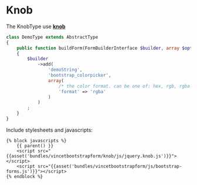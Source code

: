 Knob
====

The KnobType use [**knob**][1]

```php
class DemoType extends AbstractType
{
    public function buildForm(FormBuilderInterface $builder, array $options)
    {
        $builder
            ->add(
                'demoString',
                'bootstrap_colorpicker',
                array(
                    /* the color format. can be one of: hex, rgb, rgba */
                    'format' => 'rgba'
                )
            )
        ;
    }
}
```

Include stylesheets and javascripts:
```twig
{% block javascripts %}
    {{ parent() }}
    <script src="{{asset('bundles/vincetbootstrapform/knob/js/jquery.knob.js')}}"></script>
    <script src="{{asset('bundles/vincetbootstrapform/js/bootstrap-forms.js')}}"></script>
{% endblock %}
```

[1]: http://anthonyterrien.com/knob/